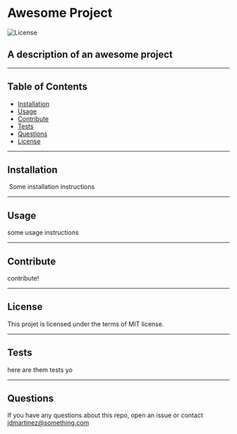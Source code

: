 
# Awesome Project

<img src="https://img.shields.io/badge/License-MIT-green" alt="License" />

## A description of an awesome project
---
## Table of Contents
- [Installation](#installation)
- [Usage](#usage)
- [Contribute](#contribute)
- [Tests](#tests)
- [Questions](#questions)
- [License](#license)

---

## Installation
​
Some installation instructions

---

## Usage

some usage instructions


---

## Contribute

contribute!

---

## License

This projet is licensed under the terms of MIT license.

---

## Tests

here are them tests yo

---

## Questions

If you have any questions about this repo,
open an issue or contact jdmartinez@something.com


